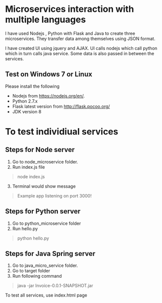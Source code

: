 # Microservices interaction with multiple languages

I have used Nodejs , Python with Flask and Java to create three microservices. They transfer data among themselves using JSON format.

I have created UI using jquery and AJAX. UI calls nodejs which call python which in turn calls java service. Some data is also passed in between the services. 

## Test on Windows 7 or Linux
Please install the following 
- Nodejs from https://nodejs.org/en/.
- Python 2.7.x 
- Flask latest version from http://flask.pocoo.org/
- JDK version 8

# To test individiual services

## Steps for Node server
1. Go to node_microservice folder.
2. Run index.js file
> node index.js
3. Terminal would show message
> Example app listening on port 3000!

## Steps for Python server
1. Go to python_microservice folder
2. Run hello.py
> python hello.py

## Steps for Java Spring server
1. Go to java_micro_service folder.
2. Go to target folder
3. Run following command 
> java -jar Invoice-0.0.1-SNAPSHOT.jar

To test all services, use index.html page
